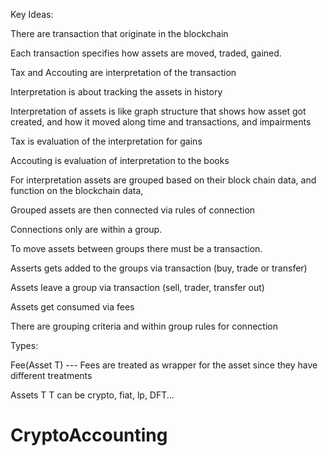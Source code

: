 Key Ideas:



There are transaction that originate in the blockchain

Each transaction specifies how assets are moved, traded, gained.

Tax and Accouting are interpretation of the transaction

Interpretation is about tracking the assets in history

Interpretation of assets is like graph structure that shows how asset got created, and how it moved along time and transactions, and impairments

Tax is evaluation of the interpretation for gains

Accouting is evaluation of interpretation to the books

For interpretation assets are grouped based on their block chain data, and function on the  blockchain data,

Grouped assets are then connected via rules of connection

Connections only are within a group.

To move assets between groups there must be a transaction.

Asserts gets added to the groups via transaction (buy, trade or transfer)

Assets leave a group via transaction (sell, trader, transfer out)

Assets get consumed via fees


There are grouping criteria and within group rules for connection


Types:

Fee(Asset T)   ---  Fees are treated as wrapper for the asset since they have different treatments

Assets T    T can be crypto, fiat, lp, DFT...
# CryptoAccounting
